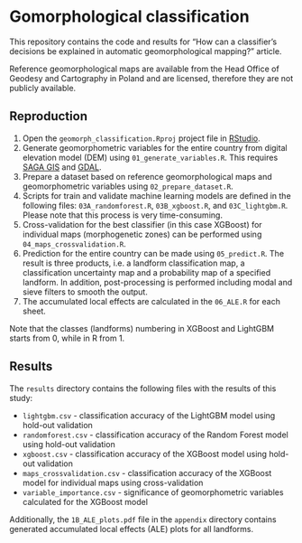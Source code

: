 # Gomorphological classification

This repository contains the code and results for “How can a classifier’s decisions be explained in automatic geomorphological mapping?” article.

Reference geomorphological maps are available from the Head Office of Geodesy and Cartography in Poland and are licensed, therefore they are not publicly available.

## Reproduction

1. Open the `geomorph_classification.Rproj` project file in [RStudio](https://rstudio.com/).
2. Generate geomorphometric variables for the entire country from digital elevation model (DEM) using `01_generate_variables.R`. This requires [SAGA GIS](https://saga-gis.sourceforge.io/en/index.html) and [GDAL](https://gdal.org/).
3. Prepare a dataset based on reference geomorphological maps and geomorphometric variables using `02_prepare_dataset.R`.
4. Scripts for train and validate machine learning models are defined in the following files: `03A_randomforest.R`, `03B_xgboost.R`, and `03C_lightgbm.R`. Please note that this process is very time-consuming.
5. Cross-validation for the best classifier (in this case XGBoost) for individual maps (morphogenetic zones) can be performed using `04_maps_crossvalidation.R`.
6. Prediction for the entire country can be made using `05_predict.R`. The result is three products, i.e. a landform classification map, a classification uncertainty map and a probability map of a specified landform. In addition, post-processing is performed including modal and sieve filters to smooth the output.
7. The accumulated local effects are calculated in the `06_ALE.R` for each sheet.

Note that the classes (landforms) numbering in XGBoost and LightGBM starts from 0, while in R from 1.

## Results

The `results` directory contains the following files with the results of this study:

- `lightgbm.csv` - classification accuracy of the LightGBM model using hold-out validation
- `randomforest.csv` - classification accuracy of the Random Forest model using hold-out validation
- `xgboost.csv` - classification accuracy of the XGBoost model using hold-out validation
- `maps_crossvalidation.csv` - classification accuracy of the XGBoost model for individual maps using cross-validation
- `variable_importance.csv` - significance of geomorphometric variables calculated for the XGBoost model

Additionally, the `1B_ALE_plots.pdf` file in the `appendix` directory contains generated accumulated local effects (ALE) plots for all landforms.
